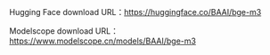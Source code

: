 Hugging Face download URL：https://huggingface.co/BAAI/bge-m3

Modelscope download URL：https://www.modelscope.cn/models/BAAI/bge-m3